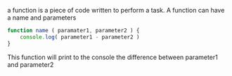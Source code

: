 a function is a piece of code written to perform a task.
A function can have a name and parameters
```javascript
function name ( paramater1, parameter2 ) {
    console.log( parameter1 - parameter2 )
}
```
This function will print to the console the difference between parameter1 and parameter2